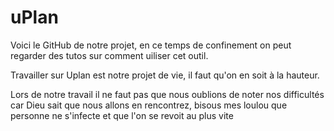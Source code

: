 # uPlan
Voici le GitHub de notre projet, en ce temps de confinement on peut regarder des tutos sur comment uiliser cet outil.

Travailler sur Uplan est notre projet de vie, il faut qu'on en soit à la hauteur.

Lors de notre travail il ne faut pas que nous oublions de noter nos difficultés car Dieu sait que nous allons en rencontrez, bisous mes loulou que personne ne s'infecte et que l'on se revoit au plus vite
